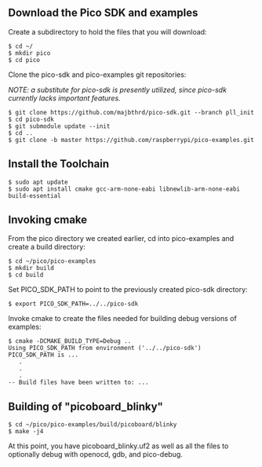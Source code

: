 ## Download the Pico SDK and examples

Create a subdirectory to hold the files that you will download:

```
$ cd ~/
$ mkdir pico
$ cd pico
```

Clone the pico-sdk and pico-examples git repositories:

*NOTE: a substitute for pico-sdk is presently utilized, since pico-sdk currently lacks important features.*

```
$ git clone https://github.com/majbthrd/pico-sdk.git --branch pll_init
$ cd pico-sdk
$ git submodule update --init
$ cd ..
$ git clone -b master https://github.com/raspberrypi/pico-examples.git
```

## Install the Toolchain

```
$ sudo apt update
$ sudo apt install cmake gcc-arm-none-eabi libnewlib-arm-none-eabi build-essential
```

## Invoking cmake

From the pico directory we created earlier, cd into pico-examples and create a build directory:

```
$ cd ~/pico/pico-examples
$ mkdir build
$ cd build
```

Set PICO_SDK_PATH to point to the previously created pico-sdk directory:

```
$ export PICO_SDK_PATH=../../pico-sdk
```

Invoke cmake to create the files needed for building debug versions of examples:

```
$ cmake -DCMAKE_BUILD_TYPE=Debug ..
Using PICO_SDK_PATH from environment ('../../pico-sdk')
PICO_SDK_PATH is ...
   .
   .
   .
-- Build files have been written to: ...
```

## Building of "picoboard_blinky"

```
$ cd ~/pico/pico-examples/build/picoboard/blinky
$ make -j4
```

At this point, you have picoboard_blinky.uf2 as well as all the files to optionally debug with openocd, gdb, and pico-debug.

